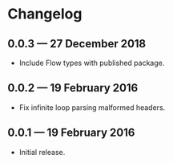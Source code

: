 # Changelog

## 0.0.3 — 27 December 2018

- Include Flow types with published package.

## 0.0.2 — 19 February 2016

- Fix infinite loop parsing malformed headers.

## 0.0.1 — 19 February 2016

- Initial release.
